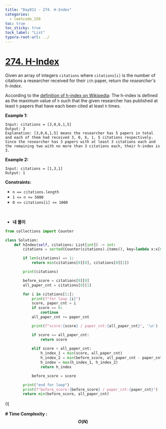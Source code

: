 ```yaml
---
title: "Day011 - 274. H-Index"
categories:
  - leetcode_150
toc: true
toc_sticky: true
tock_label: "List"
typora-root-url: ../
---
```



# [274. H-Index](https://leetcode.com/problems/h-index/)

Given an array of integers `citations` where `citations[i]` is the number of citations a researcher received for their `ith` paper, return *the researcher's h-index*.

According to the [definition of h-index on Wikipedia](https://en.wikipedia.org/wiki/H-index): The h-index is defined as the maximum value of `h` such that the given researcher has published at least `h` papers that have each been cited at least `h` times.

 

**Example 1:**

```
Input: citations = [3,0,6,1,5]
Output: 3
Explanation: [3,0,6,1,5] means the researcher has 5 papers in total and each of them had received 3, 0, 6, 1, 5 citations respectively.
Since the researcher has 3 papers with at least 3 citations each and the remaining two with no more than 3 citations each, their h-index is 3.
```

**Example 2:**

```
Input: citations = [1,3,1]
Output: 1
```

 

**Constraints:**

- `n == citations.length`
- `1 <= n <= 5000`
- `0 <= citations[i] <= 1000`

<br>

- **내 풀이**

```python
from collections import Counter

class Solution:
    def hIndex(self, citations: List[int]) -> int:
        citations = sorted(Counter(citations).items(), key=lambda x:x[0], reverse=True)

        if len(citations) == 1:
            return min(citations[0][0], citations[0][1])

        print(citations)

        before_score = citations[0][0]
        all_paper_cnt = citations[0][1]

        for i in citations[1:]:
            print(f"for loop {i}")
            score, paper_cnt = i
            if score == 0:
                continue
            all_paper_cnt += paper_cnt

            print(f"score:{score} / paper_cnt:{all_paper_cnt}", '\n')

            if score == all_paper_cnt:
                return score
            
            elif score < all_paper_cnt:
                h_index_1 = min(score, all_paper_cnt)
                h_index_2 = min(before_score, all_paper_cnt - paper_cnt)
                h_index = max(h_index_1, h_index_2)
                return h_index

            before_score = score

        print("end for loop")
        print(f"before_score:{before_score} / paper_cnt:{paper_cnt}")
        return min(before_score, all_paper_cnt)
```

이



**\# Time Complexity  : $$O(N)$$** 

<br>

